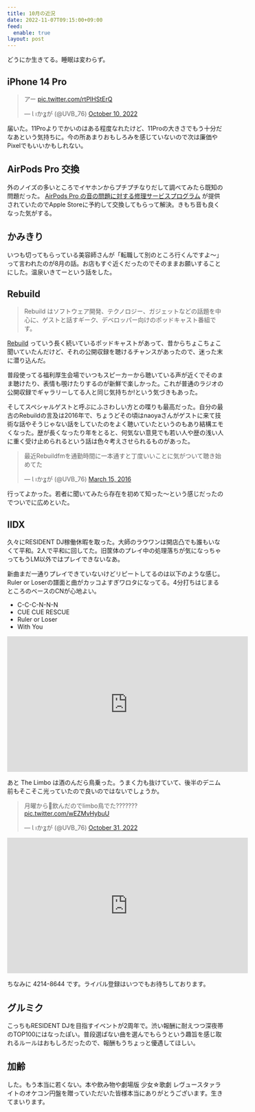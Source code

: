 ```yaml
---
title: 10月の近況
date: 2022-11-07T09:15:00+09:00
feed:
  enable: true
layout: post
---
```


どうにか生きてる。睡眠は変わらず。

## iPhone 14 Pro

<blockquote class="twitter-tweet"><p lang="ja" dir="ltr">アー <a href="https://t.co/rtPlHStErQ">pic.twitter.com/rtPlHStErQ</a></p>&mdash; Ɩ ıかʓが (@UVB_76) <a href="https://twitter.com/UVB_76/status/1579299746979938304?ref_src=twsrc%5Etfw">October 10, 2022</a></blockquote> <script async src="https://platform.twitter.com/widgets.js" charset="utf-8"></script>

届いた。11Proよりでかいのはある程度なれたけど、11Proの大きさでもう十分だなあという気持ちに。今の所あまりおもしろみを感じていないので次は廉価やPixelでもいいかもしれない。

## AirPods Pro 交換

外のノイズの多いところでイヤホンからプチプチなりだして調べてみたら既知の問題だった。  [AirPods Pro の音の問題に対する修理サービスプログラム](https://support.apple.com/ja-jp/airpods-pro-service-program-sound-issues) が提供されていたのでApple Storeに予約して交換してもらって解決。きもち音も良くなった気がする。

## かみきり

いつも切ってもらっている美容師さんが「転職して別のところ行くんですよ〜」って言われたのが8月の話。お店もすぐ近くだったのでそのままお願いすることにした。温泉いきてーという話をした。

## Rebuild

> Rebuild はソフトウェア開発、テクノロジー、ガジェットなどの話題を中心に、ゲストと話すギーク、デベロッパー向けのポッドキャスト番組です。

[Rebuild](https://rebuild.fm/) っていう長く続いているポッドキャストがあって、昔からちょこちょこ聞いていたんだけど、それの公開収録を聴けるチャンスがあったので、迷った末に潜り込んだ。

普段使ってる福利厚生会場でいつもスピーカーから聴いている声が近くでそのまま聴けたり、表情も覗けたりするのが新鮮で楽しかった。これが普通のラジオの公開収録でギャラリーしてる人と同じ気持ちか!という気づきもあった。

そしてスペシャルゲストと呼ぶにふさわしい方との喋りも最高だった。自分の最古のRebuildの言及は2016年で、ちょうどその頃はnaoyaさんがゲストに来て技術な話やそうじゃない話をしていたのをよく聴いていたというのもあり結構エモくなった。歴が長くなったり年をとると、何気ない意見でも若い人や歴の浅い人に重く受け止められるという話は色々考えさせられるものがあった。

<blockquote class="twitter-tweet"><p lang="ja" dir="ltr">最近Rebuildfmを通勤時間に一本通すと丁度いいことに気がついて聴き始めてた</p>&mdash; Ɩ ıかʓが (@UVB_76) <a href="https://twitter.com/UVB_76/status/709861551381938176?ref_src=twsrc%5Etfw">March 15, 2016</a></blockquote> <script async src="https://platform.twitter.com/widgets.js" charset="utf-8"></script>

行ってよかった。若者に聞いてみたら存在を初めて知った〜という感じだったのでついでに広めといた。

## IIDX

久々にRESIDENT DJ稼働休暇を取った。大師のラウワンは開店凸でも誰もいなくて平和。2人で平和に回してた。旧筐体のプレイ中の処理落ちが気になっちゃってもうLM以外ではプレイできないなあ。

新曲まだ一通りプレイできていないけどリピートしてるのは以下のような感じ。Ruler or Loserの譜面と曲がカッコよすぎワロタになってる。4分打ちはじまるところのベースのCNが心地よい。

- C-C-C-N-N-N
- CUE CUE RESCUE
- Ruler or Loser
- With You

<iframe width="560" height="315" src="https://www.youtube.com/embed/UGPy0yAp5Tw" title="YouTube video player" frameborder="0" allow="accelerometer; autoplay; clipboard-write; encrypted-media; gyroscope; picture-in-picture" allowfullscreen></iframe>

あと The Limbo は酒のんだら鳥乗った。うまく力も抜けていて、後半のデニム前もそこそこ光っていたので良いのではないでしょうか。

<blockquote class="twitter-tweet"><p lang="ja" dir="ltr">月曜から🍺飲んだのでlimbo鳥でた??????? <a href="https://t.co/wEZMvHybuU">pic.twitter.com/wEZMvHybuU</a></p>&mdash; Ɩ ıかʓが (@UVB_76) <a href="https://twitter.com/UVB_76/status/1587078163951423489?ref_src=twsrc%5Etfw">October 31, 2022</a></blockquote> <script async src="https://platform.twitter.com/widgets.js" charset="utf-8"></script>

<iframe width="560" height="315" src="https://www.youtube.com/embed/FKPQwa0HSdk" title="YouTube video player" frameborder="0" allow="accelerometer; autoplay; clipboard-write; encrypted-media; gyroscope; picture-in-picture" allowfullscreen></iframe>

ちなみに 4214-8644 です。ライバル登録はいつでもお待ちしております。

## グルミク

こっちもRESIDENT DJを目指すイベントが2周年で。渋い報酬に耐えつつ深夜帯のTOP100にはなったぽい。普段選ばない曲を選んでもらうという趣旨を感じ取れるルールはおもしろだったので、報酬もうちょっと優遇してほしい。

## 加齢

した。もう本当に若くない。本や飲み物や劇場版 少女☆歌劇 レヴュースタァライトのオケコン円盤を贈っていただいた皆様本当にありがとうございます。生きてまいります。

